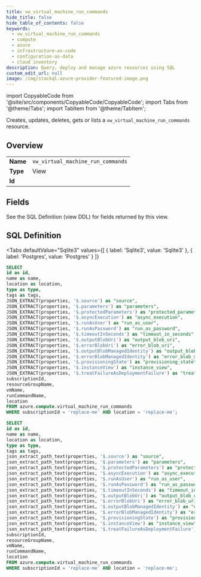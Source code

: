 ```yaml
--- 
title: vw_virtual_machine_run_commands
hide_title: false
hide_table_of_contents: false
keywords:
  - vw_virtual_machine_run_commands
  - compute
  - azure
  - infrastructure-as-code
  - configuration-as-data
  - cloud inventory
description: Query, deploy and manage azure resources using SQL
custom_edit_url: null
image: /img/stackql-azure-provider-featured-image.png
---
```


import CopyableCode from '@site/src/components/CopyableCode/CopyableCode';
import Tabs from '@theme/Tabs';
import TabItem from '@theme/TabItem';

Creates, updates, deletes, gets or lists a <code>vw_virtual_machine_run_commands</code> resource.

## Overview
<table><tbody>
<tr><td><b>Name</b></td><td><code>vw_virtual_machine_run_commands</code></td></tr>
<tr><td><b>Type</b></td><td>View</td></tr>
<tr><td><b>Id</b></td><td><CopyableCode code="azure.compute.vw_virtual_machine_run_commands" /></td></tr>
</tbody></table>

## Fields

See the SQL Definition (view DDL) for fields returned by this view.

## SQL Definition

<Tabs
defaultValue="Sqlite3"
values={[
{ label: 'Sqlite3', value: 'Sqlite3' },
{ label: 'Postgres', value: 'Postgres' }
]}
>
<TabItem value="Sqlite3">

```sql
SELECT
id as id,
name as name,
location as location,
type as type,
tags as tags,
JSON_EXTRACT(properties, '$.source') as "source",
JSON_EXTRACT(properties, '$.parameters') as "parameters",
JSON_EXTRACT(properties, '$.protectedParameters') as "protected_parameters",
JSON_EXTRACT(properties, '$.asyncExecution') as "async_execution",
JSON_EXTRACT(properties, '$.runAsUser') as "run_as_user",
JSON_EXTRACT(properties, '$.runAsPassword') as "run_as_password",
JSON_EXTRACT(properties, '$.timeoutInSeconds') as "timeout_in_seconds",
JSON_EXTRACT(properties, '$.outputBlobUri') as "output_blob_uri",
JSON_EXTRACT(properties, '$.errorBlobUri') as "error_blob_uri",
JSON_EXTRACT(properties, '$.outputBlobManagedIdentity') as "output_blob_managed_identity",
JSON_EXTRACT(properties, '$.errorBlobManagedIdentity') as "error_blob_managed_identity",
JSON_EXTRACT(properties, '$.provisioningState') as "provisioning_state",
JSON_EXTRACT(properties, '$.instanceView') as "instance_view",
JSON_EXTRACT(properties, '$.treatFailureAsDeploymentFailure') as "treat_failure_as_deployment_failure",
subscriptionId,
resourceGroupName,
vmName,
runCommandName,
location
FROM azure.compute.virtual_machine_run_commands
WHERE subscriptionId = 'replace-me' AND location = 'replace-me';
```

</TabItem>
<TabItem value="Postgres">

```sql
SELECT
id as id,
name as name,
location as location,
type as type,
tags as tags,
json_extract_path_text(properties, '$.source') as "source",
json_extract_path_text(properties, '$.parameters') as "parameters",
json_extract_path_text(properties, '$.protectedParameters') as "protected_parameters",
json_extract_path_text(properties, '$.asyncExecution') as "async_execution",
json_extract_path_text(properties, '$.runAsUser') as "run_as_user",
json_extract_path_text(properties, '$.runAsPassword') as "run_as_password",
json_extract_path_text(properties, '$.timeoutInSeconds') as "timeout_in_seconds",
json_extract_path_text(properties, '$.outputBlobUri') as "output_blob_uri",
json_extract_path_text(properties, '$.errorBlobUri') as "error_blob_uri",
json_extract_path_text(properties, '$.outputBlobManagedIdentity') as "output_blob_managed_identity",
json_extract_path_text(properties, '$.errorBlobManagedIdentity') as "error_blob_managed_identity",
json_extract_path_text(properties, '$.provisioningState') as "provisioning_state",
json_extract_path_text(properties, '$.instanceView') as "instance_view",
json_extract_path_text(properties, '$.treatFailureAsDeploymentFailure') as "treat_failure_as_deployment_failure",
subscriptionId,
resourceGroupName,
vmName,
runCommandName,
location
FROM azure.compute.virtual_machine_run_commands
WHERE subscriptionId = 'replace-me' AND location = 'replace-me';
```

</TabItem>
</Tabs>
